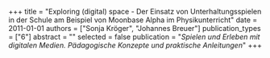 +++
title = "Exploring (digital) space - Der Einsatz von Unterhaltungsspielen in der Schule am Beispiel von Moonbase Alpha im Physikunterricht"
date = 2011-01-01
authors = ["Sonja Kröger", "Johannes Breuer"]
publication_types = ["6"]
abstract = ""
selected = false
publication = "*Spielen und Erleben mit digitalen Medien. Pädagogische Konzepte und praktische Anleitungen*"
+++

